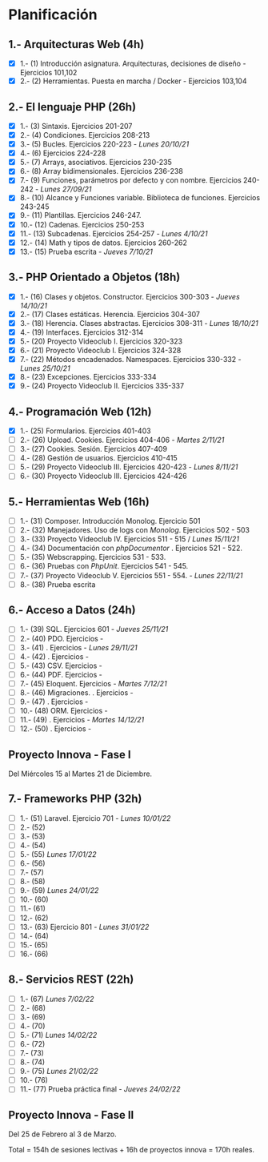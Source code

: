 # Planificación

## 1.- Arquitecturas Web (4h)

- [X] 1.- (1) Introducción asignatura. Arquitecturas, decisiones de diseño - Ejercicios 101,102
- [X] 2.- (2) Herramientas. Puesta en marcha / Docker - Ejercicios 103,104

## 2.- El lenguaje PHP (26h)

- [X] 1.- (3) Sintaxis. Ejercicios 201-207
- [X] 2.- (4) Condiciones. Ejercicios 208-213
- [X] 3.- (5) Bucles. Ejercicios 220-223 - *Lunes 20/10/21*
- [X] 4.- (6) Ejercicios 224-228
- [X] 5.- (7) Arrays, asociativos. Ejercicios 230-235
- [X] 6.- (8) Array bidimensionales. Ejercicios 236-238
- [X] 7.- (9) Funciones, parámetros por defecto y con nombre. Ejercicios 240-242 - *Lunes 27/09/21*
- [X] 8.- (10) Alcance y Funciones variable. Biblioteca de funciones. Ejercicios 243-245
- [X] 9.- (11) Plantillas. Ejercicios 246-247.
- [X] 10.- (12) Cadenas. Ejercicios 250-253
- [X] 11.- (13) Subcadenas. Ejercicios 254-257 - *Lunes 4/10/21*
- [X] 12.- (14) Math y tipos de datos. Ejercicios 260-262
- [X] 13.- (15) Prueba escrita - *Jueves 7/10/21*

## 3.- PHP Orientado a Objetos (18h)

- [X] 1.- (16) Clases y objetos. Constructor. Ejercicios 300-303 - *Jueves 14/10/21*
- [X] 2.- (17) Clases estáticas. Herencia. Ejercicios 304-307
- [X] 3.- (18) Herencia. Clases abstractas. Ejercicios 308-311 - *Lunes 18/10/21*
- [X] 4.- (19) Interfaces. Ejercicios 312-314
- [X] 5.- (20) Proyecto Videoclub I. Ejercicios 320-323
- [X] 6.- (21) Proyecto Videoclub I. Ejercicios 324-328
- [X] 7.- (22) Métodos encadenados. Namespaces. Ejercicios 330-332  - *Lunes 25/10/21*
- [X] 8.- (23) Excepciones. Ejercicios 333-334
- [X] 9.- (24) Proyecto Videoclub II. Ejercicios 335-337

## 4.- Programación Web (12h)

- [X] 1.- (25) Formularios. Ejercicios 401-403
- [ ] 2.- (26) Upload. Cookies. Ejercicios 404-406 - *Martes 2/11/21*
- [ ] 3.- (27) Cookies. Sesión. Ejercicios 407-409
- [ ] 4.- (28) Gestión de usuarios. Ejercicios 410-415
- [ ] 5.- (29) Proyecto Videoclub III. Ejercicios 420-423 - *Lunes 8/11/21*
- [ ] 6.- (30) Proyecto Videoclub III. Ejercicios 424-426

## 5.- Herramientas Web (16h)

- [ ] 1.- (31) Composer. Introducción Monolog. Ejercicio 501
- [ ] 2.- (32) Manejadores. Uso de logs con *Monolog*. Ejercicios 502 - 503
- [ ] 3.- (33) Proyecto Videoclub IV. Ejercicios 511 - 515 / *Lunes 15/11/21*
- [ ] 4.- (34) Documentación con *phpDocumentor* . Ejercicios 521 - 522.
- [ ] 5.- (35) Webscrapping. Ejercicios 531 - 533.
- [ ] 6.- (36) Pruebas con *PhpUnit*. Ejercicios 541 - 545.
- [ ] 7.- (37) Proyecto Videoclub V. Ejercicios 551 - 554. - *Lunes 22/11/21*
- [ ] 8.- (38) Prueba escrita

## 6.- Acceso a Datos (24h)

- [ ] 1.- (39) SQL. Ejercicios 601 - *Jueves 25/11/21* 
- [ ] 2.- (40) PDO. Ejercicios -
- [ ] 3.- (41) . Ejercicios - *Lunes 29/11/21*
- [ ] 4.- (42) . Ejercicios -
- [ ] 5.- (43) CSV. Ejercicios -
- [ ] 6.- (44) PDF. Ejercicios -
- [ ] 7.- (45) Eloquent. Ejercicios - *Martes 7/12/21*
- [ ] 8.- (46) Migraciones. . Ejercicios -
- [ ] 9.- (47) . Ejercicios -
- [ ] 10.- (48) ORM. Ejercicios -
- [ ] 11.- (49) . Ejercicios - *Martes 14/12/21*
- [ ] 12.- (50) . Ejercicios - 

## Proyecto Innova - Fase I

Del Miércoles 15 al Martes 21 de Diciembre.

## 7.- Frameworks PHP (32h)

- [ ] 1.- (51) Laravel. Ejercicio 701 - *Lunes 10/01/22* 
- [ ] 2.- (52) 
- [ ] 3.- (53) 
- [ ] 4.- (54) 
- [ ] 5.- (55) *Lunes 17/01/22* 
- [ ] 6.- (56) 
- [ ] 7.- (57) 
- [ ] 8.- (58) 
- [ ] 9.- (59) *Lunes 24/01/22* 
- [ ] 10.- (60) 
- [ ] 11.- (61) 
- [ ] 12.- (62) 
- [ ] 13.- (63) Ejercicio 801 - *Lunes 31/01/22* 
- [ ] 14.- (64) 
- [ ] 15.- (65) 
- [ ] 16.- (66) 

## 8.- Servicios REST (22h)

- [ ] 1.- (67) *Lunes 7/02/22* 
- [ ] 2.- (68) 
- [ ] 3.- (69) 
- [ ] 4.- (70) 
- [ ] 5.- (71) *Lunes 14/02/22* 
- [ ] 6.- (72) 
- [ ] 7.- (73) 
- [ ] 8.- (74) 
- [ ] 9.- (75) *Lunes 21/02/22*
- [ ] 10.- (76) 
- [ ] 11.- (77) Prueba práctica final - *Jueves 24/02/22*

## Proyecto Innova - Fase II

Del 25 de Febrero al 3 de Marzo.

Total = 154h de sesiones lectivas + 16h de proyectos innova = 170h reales.
